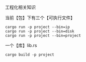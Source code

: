 工程化相关知识

当前【包】下有三个【可执行文件】
```
cargo run -p project --bin=ip
cargo run -p project --bin=disk
cargo run -p project --bin=project
```

一个【库】lib.rs
```
cargo build -p project
```
